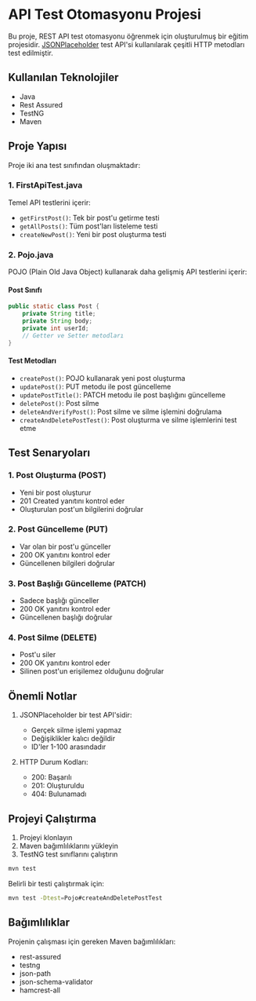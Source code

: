 # API Test Otomasyonu Projesi

Bu proje, REST API test otomasyonu öğrenmek için oluşturulmuş bir eğitim projesidir. [JSONPlaceholder](https://jsonplaceholder.typicode.com/) test API'si kullanılarak çeşitli HTTP metodları test edilmiştir.

## Kullanılan Teknolojiler

- Java
- Rest Assured
- TestNG
- Maven

## Proje Yapısı

Proje iki ana test sınıfından oluşmaktadır:

### 1. FirstApiTest.java
Temel API testlerini içerir:
- `getFirstPost()`: Tek bir post'u getirme testi
- `getAllPosts()`: Tüm post'ları listeleme testi
- `createNewPost()`: Yeni bir post oluşturma testi

### 2. Pojo.java
POJO (Plain Old Java Object) kullanarak daha gelişmiş API testlerini içerir:

#### Post Sınıfı
```java
public static class Post {
    private String title;
    private String body;
    private int userId;
    // Getter ve Setter metodları
}
```

#### Test Metodları
- `createPost()`: POJO kullanarak yeni post oluşturma
- `updatePost()`: PUT metodu ile post güncelleme
- `updatePostTitle()`: PATCH metodu ile post başlığını güncelleme
- `deletePost()`: Post silme
- `deleteAndVerifyPost()`: Post silme ve silme işlemini doğrulama
- `createAndDeletePostTest()`: Post oluşturma ve silme işlemlerini test etme

## Test Senaryoları

### 1. Post Oluşturma (POST)
- Yeni bir post oluşturur
- 201 Created yanıtını kontrol eder
- Oluşturulan post'un bilgilerini doğrular

### 2. Post Güncelleme (PUT)
- Var olan bir post'u günceller
- 200 OK yanıtını kontrol eder
- Güncellenen bilgileri doğrular

### 3. Post Başlığı Güncelleme (PATCH)
- Sadece başlığı günceller
- 200 OK yanıtını kontrol eder
- Güncellenen başlığı doğrular

### 4. Post Silme (DELETE)
- Post'u siler
- 200 OK yanıtını kontrol eder
- Silinen post'un erişilemez olduğunu doğrular

## Önemli Notlar

1. JSONPlaceholder bir test API'sidir:
   - Gerçek silme işlemi yapmaz
   - Değişiklikler kalıcı değildir
   - ID'ler 1-100 arasındadır

2. HTTP Durum Kodları:
   - 200: Başarılı
   - 201: Oluşturuldu
   - 404: Bulunamadı

## Projeyi Çalıştırma

1. Projeyi klonlayın
2. Maven bağımlılıklarını yükleyin
3. TestNG test sınıflarını çalıştırın

```bash
mvn test
```

Belirli bir testi çalıştırmak için:
```bash
mvn test -Dtest=Pojo#createAndDeletePostTest
```

## Bağımlılıklar

Projenin çalışması için gereken Maven bağımlılıkları:
- rest-assured
- testng
- json-path
- json-schema-validator
- hamcrest-all
